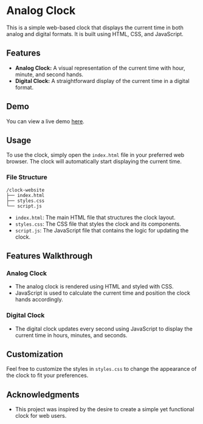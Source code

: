 # Analog Clock

This is a simple web-based clock that displays the current time in both analog and digital formats. It is built using HTML, CSS, and JavaScript.

## Features

- **Analog Clock:** A visual representation of the current time with hour, minute, and second hands.
- **Digital Clock:** A straightforward display of the current time in a digital format.

## Demo

You can view a live demo [here](https://analogclock2407.netlify.app/).

## Usage

To use the clock, simply open the `index.html` file in your preferred web browser. The clock will automatically start displaying the current time.

### File Structure

```
/clock-website
├── index.html
├── styles.css
└── script.js
``` 

- `index.html`: The main HTML file that structures the clock layout.
- `styles.css`: The CSS file that styles the clock and its components.
- `script.js`: The JavaScript file that contains the logic for updating the clock.

## Features Walkthrough

### Analog Clock

- The analog clock is rendered using HTML and styled with CSS.
- JavaScript is used to calculate the current time and position the clock hands accordingly.

### Digital Clock

- The digital clock updates every second using JavaScript to display the current time in hours, minutes, and seconds.

## Customization

Feel free to customize the styles in `styles.css` to change the appearance of the clock to fit your preferences.

## Acknowledgments

- This project was inspired by the desire to create a simple yet functional clock for web users.
